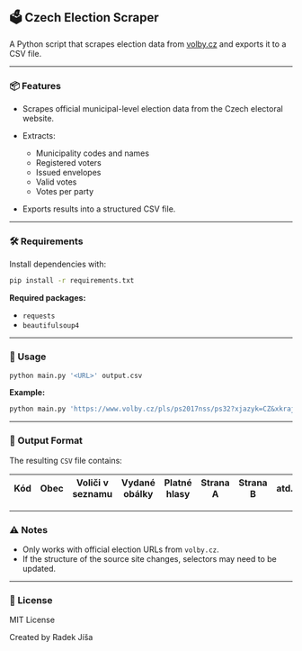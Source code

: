 ## 🗳️ Czech Election Scraper

A Python script that scrapes election data from [volby.cz](https://www.volby.cz) and exports it to a CSV file.

---

### 📦 Features

* Scrapes official municipal-level election data from the Czech electoral website.
* Extracts:

  * Municipality codes and names
  * Registered voters
  * Issued envelopes
  * Valid votes
  * Votes per party
* Exports results into a structured CSV file.

---

### 🛠 Requirements

Install dependencies with:

```bash
pip install -r requirements.txt
```

**Required packages:**

* `requests`
* `beautifulsoup4`

---

### 🚀 Usage

```bash
python main.py '<URL>' output.csv
```

**Example:**

```bash
python main.py 'https://www.volby.cz/pls/ps2017nss/ps32?xjazyk=CZ&xkraj=1&xobec=0&xvyber=6203' vysledky.csv
```

---

### 📂 Output Format

The resulting `CSV` file contains:

| Kód | Obec | Voliči v seznamu | Vydané obálky | Platné hlasy | Strana A | Strana B | atd. |
| --- | ---- | ---------------- | ------------- | ------------ | -------- | -------- | ---- |


---

### ⚠️ Notes

* Only works with official election URLs from `volby.cz`.
* If the structure of the source site changes, selectors may need to be updated.

---

### 📄 License

MIT License

Created by Radek Jíša